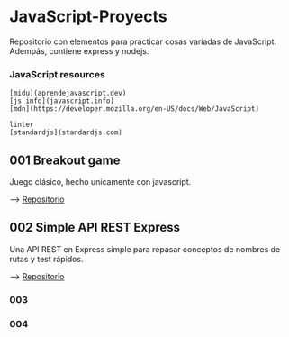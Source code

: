# JavaScript-Proyects

Repositorio con elementos para practicar cosas variadas de JavaScript.
Adempás, contiene express y nodejs.

### JavaScript resources
```
[midu](aprendejavascript.dev)
[js info](javascript.info)
[mdn](https://developer.mozilla.org/en-US/docs/Web/JavaScript)

linter
[standardjs](standardjs.com)
```

## 001 Breakout game

Juego clásico, hecho unicamente con javascript.

  --> [Repositorio](https://github.com/fernandezeric/JavaScript-Proyects/tree/main/001-Breakout-game)

## 002 Simple API REST Express

Una API REST en Express simple para repasar conceptos de nombres de rutas y test rápidos.

  --> [Repositorio](https://github.com/fernandezeric/JavaScript-Proyects/tree/main/002-simple-express)

### 003

### 004